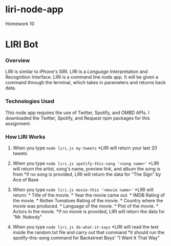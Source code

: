 # liri-node-app
Homework 10

# LIRI Bot

### Overview
 LIRI is similar to iPhone's SIRI. LIRI is a _Language_ Interpretation and Recognition Interface. LIRI is a command line node app. It will be given a command through the terminal, which takes in parameters and returns back data.

### Technologies Used
This node app requires the use of Twitter, Spotify, and OMBD APIs. I downloaded the Twitter, Spotify, and Request npm packages for this assignment.

### How LIRI Works

1. When you type `node liri.js my-tweets`
	*LIRI will return your last 20 tweets

2. When you type `node liri.js spotify-this-song '<song name>'`
	*LIRI will return the artist, song's name, preview link, and album the song is from
	*if no song is provided, LIRI will return the data for "The Sign" by Ace of Base

3. When you type `node liri.js movie-this '<movie name>'`
	*LIRI will return:
	   * Title of the movie.
       * Year the movie came out.
       * IMDB Rating of the movie.
       * Rotten Tomatoes Rating of the movie.
       * Country where the movie was produced.
       * Language of the movie.
       * Plot of the movie.
       * Actors in the movie.
    *if no movie is provided, LIRI will return the data for "Mr. Nobody"

4. When you type `node liri.js do-what-it-says`
	*LIRI will read the text inside the random.txt file and carry out that command
	*it should run the spotify-this-song command for Backstreet Boys' "I Want It That Way"

